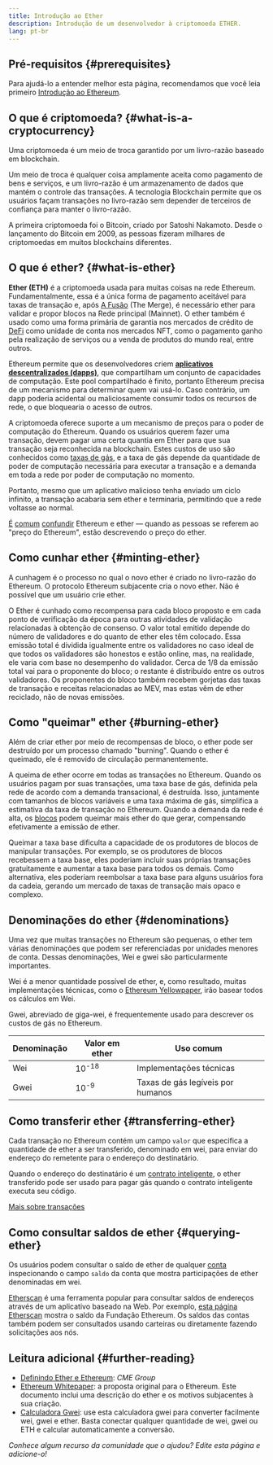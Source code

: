 ```yaml
---
title: Introdução ao Ether
description: Introdução de um desenvolvedor à criptomoeda ETHER.
lang: pt-br
---
```


## Pré-requisitos \{#prerequisites}

Para ajudá-lo a entender melhor esta página, recomendamos que você leia primeiro [Introdução ao Ethereum](/developers/docs/intro-to-ethereum/).

## O que é criptomoeda? \{#what-is-a-cryptocurrency}

Uma criptomoeda é um meio de troca garantido por um livro-razão baseado em blockchain.

Um meio de troca é qualquer coisa amplamente aceita como pagamento de bens e serviços, e um livro-razão é um armazenamento de dados que mantém o controle das transações. A tecnologia Blockchain permite que os usuários façam transações no livro-razão sem depender de terceiros de confiança para manter o livro-razão.

A primeira criptomoeda foi o Bitcoin, criado por Satoshi Nakamoto. Desde o lançamento do Bitcoin em 2009, as pessoas fizeram milhares de criptomoedas em muitos blockchains diferentes.

## O que é ether? \{#what-is-ether}

**Ether (ETH)** é a criptomoeda usada para muitas coisas na rede Ethereum. Fundamentalmente, essa é a única forma de pagamento aceitável para taxas de transação e, após [A Fusão](/roadmap/merge) (The Merge), é necessário ether para validar e propor blocos na Rede principal (Mainnet). O ether também é usado como uma forma primária de garantia nos mercados de crédito de [DeFi](/defi) como unidade de conta nos mercados NFT, como o pagamento ganho pela realização de serviços ou a venda de produtos do mundo real, entre outros.

Ethereum permite que os desenvolvedores criem [**aplicativos descentralizados (dapps)**](/developers/docs/dapps), que compartilham um conjunto de capacidades de computação. Este pool compartilhado é finito, portanto Ethereum precisa de um mecanismo para determinar quem vai usá-lo. Caso contrário, um dapp poderia acidental ou maliciosamente consumir todos os recursos de rede, o que bloquearia o acesso de outros.

A criptomoeda oferece suporte a um mecanismo de preços para o poder de computação do Ethereum. Quando os usuários querem fazer uma transação, devem pagar uma certa quantia em Ether para que sua transação seja reconhecida na blockchain. Estes custos de uso são conhecidos como [taxas de gás](/developers/docs/gas/), e a taxa de gás depende da quantidade de poder de computação necessária para executar a transação e a demanda em toda a rede por poder de computação no momento.

Portanto, mesmo que um aplicativo malicioso tenha enviado um ciclo infinito, a transação acabaria sem ether e terminaria, permitindo que a rede voltasse ao normal.

[É](https://www.reuters.com/article/us-crypto-currencies-lending-insight-idUSKBN25M0GP#:~:text=price%20of%20ethereum) [comum](https://abcnews.go.com/Business/bitcoin-slumps-week-low-amid-renewed-worries-chinese/story?id=78399845#:~:text=cryptocurrencies%20including%20ethereum) [confundir](https://www.cnn.com/2021/03/14/tech/nft-art-buying/index.html#:~:text=price%20of%20ethereum) Ethereum e ether — quando as pessoas se referem ao "preço do Ethereum", estão descrevendo o preço do ether.

## Como cunhar ether \{#minting-ether}

A cunhagem é o processo no qual o novo ether é criado no livro-razão do Ethereum. O protocolo Ethereum subjacente cria o novo ether. Não é possível que um usuário crie ether.

O Ether é cunhado como recompensa para cada bloco proposto e em cada ponto de verificação da época para outras atividades de validação relacionadas à obtenção de consenso. O valor total emitido depende do número de validadores e do quanto de ether eles têm colocado. Essa emissão total é dividida igualmente entre os validadores no caso ideal de que todos os validadores são honestos e estão online, mas, na realidade, ele varia com base no desempenho do validador. Cerca de 1/8 da emissão total vai para o proponente do bloco; o restante é distribuído entre os outros validadores. Os proponentes do bloco também recebem gorjetas das taxas de transação e receitas relacionadas ao MEV, mas estas vêm de ether reciclado, não de novas emissões.

## Como "queimar" ether \{#burning-ether}

Além de criar ether por meio de recompensas de bloco, o ether pode ser destruído por um processo chamado "burning". Quando o ether é queimado, ele é removido de circulação permanentemente.

A queima de ether ocorre em todas as transações no Ethereum. Quando os usuários pagam por suas transações, uma taxa base de gás, definida pela rede de acordo com a demanda transacional, é destruída. Isso, juntamente com tamanhos de blocos variáveis e uma taxa máxima de gás, simplifica a estimativa da taxa de transação no Ethereum. Quando a demanda da rede é alta, os [blocos](https://etherscan.io/block/12965263) podem queimar mais ether do que gerar, compensando efetivamente a emissão de ether.

Queimar a taxa base dificulta a capacidade de os produtores de blocos de manipular transações. Por exemplo, se os produtores de blocos recebessem a taxa base, eles poderiam incluir suas próprias transações gratuitamente e aumentar a taxa base para todos os demais. Como alternativa, eles poderiam reembolsar a taxa base para alguns usuários fora da cadeia, gerando um mercado de taxas de transação mais opaco e complexo.

## Denominações do ether \{#denominations}

Uma vez que muitas transações no Ethereum são pequenas, o ether tem várias denominações que podem ser referenciadas por unidades menores de conta. Dessas denominações, Wei e gwei são particularmente importantes.

Wei é a menor quantidade possível de ether, e, como resultado, muitas implementações técnicas, como o [Ethereum Yellowpaper](https://ethereum.github.io/yellowpaper/paper.pdf), irão basear todos os cálculos em Wei.

Gwei, abreviado de giga-wei, é frequentemente usado para descrever os custos de gás no Ethereum.

| Denominação | Valor em ether   | Uso comum                         |
| ----------- | ---------------- | --------------------------------- |
| Wei         | 10<sup>-18</sup> | Implementações técnicas           |
| Gwei        | 10<sup>-9</sup>  | Taxas de gás legíveis por humanos |

## Como transferir ether \{#transferring-ether}

Cada transação no Ethereum contém um campo `valor` que especifica a quantidade de ether a ser transferido, denominado em wei, para enviar do endereço do remetente para o endereço do destinatário.

Quando o endereço do destinatário é um [contrato inteligente](/developers/docs/smart-contracts/), o ether transferido pode ser usado para pagar gás quando o contrato inteligente executa seu código.

[Mais sobre transações](/developers/docs/transactions/)

## Como consultar saldos de ether \{#querying-ether}

Os usuários podem consultar o saldo de ether de qualquer [conta](/developers/docs/accounts/) inspecionando o campo `saldo` da conta que mostra participações de ether denominadas em wei.

[Etherscan](https://etherscan.io) é uma ferramenta popular para consultar saldos de endereços através de um aplicativo baseado na Web. Por exemplo, [esta página Etherscan](https://etherscan.io/address/0xde0b295669a9fd93d5f28d9ec85e40f4cb697bae) mostra o saldo da Fundação Ethereum. Os saldos das contas também podem ser consultados usando carteiras ou diretamente fazendo solicitações aos nós.

## Leitura adicional \{#further-reading}

- [Definindo Ether e Ethereum](https://www.cmegroup.com/education/courses/introduction-to-ether/defining-ether-and-ethereum.html): _CME Group_
- [Ethereum Whitepaper](/whitepaper/): a proposta original para o Ethereum. Este documento inclui uma descrição do ether e os motivos subjacentes à sua criação.
- [Calculadora Gwei](https://www.alchemy.com/gwei-calculator): use esta calculadora gwei para converter facilmente wei, gwei e ether. Basta conectar qualquer quantidade de wei, gwei ou ETH e calcular automaticamente a conversão.

_Conhece algum recurso da comunidade que o ajudou? Edite esta página e adicione-o!_
